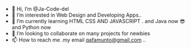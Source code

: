 - 👋 Hi, I’m @Ja-Code-del
- 👀 I’m interested in Web Design and Developing Apps..
- 🌱 I’m currently learning HTML CSS AND JAVASCRIPT .
   and Java now 😎 and Python now
- 💞️ I’m looking to collaborate on many projects for newbies
- 📫 How to reach me .my email qafamunto@gmail.com ..

<!---
Ja-Code-del/Ja-Code-del is a ✨ special ✨ repository because its `README.md` (this file) appears on your GitHub profile.
You can click the Preview link to take a look at your changes.
--->
